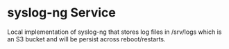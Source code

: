 # syslog-ng Service

Local implementation of syslog-ng that stores log files in /srv/logs which is an S3 bucket and will be persist across reboot/restarts.